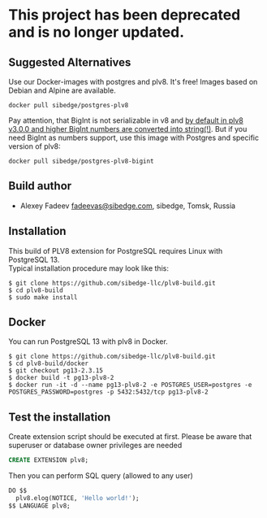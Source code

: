 # This project has been deprecated and is no longer updated.
## Suggested Alternatives
Use our Docker-images with postgres and plv8. It's free! Images based on Debian and Alpine are available.

```
docker pull sibedge/postgres-plv8
```

Pay attention, that BigInt is not serializable in v8 and [by default in plv8 v3.0.0 and higher BigInt numbers are converted into string(!)](https://github.com/plv8/plv8/issues/485). But if you need BigInt as numbers support, use this image with Postgres and specific version of plv8:

```
docker pull sibedge/postgres-plv8-bigint
```

## Build author
* Alexey Fadeev fadeevas@sibedge.com, sibedge, Tomsk, Russia
## Installation
This build of PLV8 extension for PostgreSQL requires Linux with PostgreSQL 13.<br />
Typical installation procedure may look like this:<br />

```
$ git clone https://github.com/sibedge-llc/plv8-build.git
$ cd plv8-build
$ sudo make install
```

## Docker
You can run PostgreSQL 13 with plv8 in Docker.<br />
```
$ git clone https://github.com/sibedge-llc/plv8-build.git
$ cd plv8-build/docker
$ git checkout pg13-2.3.15
$ docker build -t pg13-plv8-2
$ docker run -it -d --name pg13-plv8-2 -e POSTGRES_USER=postgres -e POSTGRES_PASSWORD=postgres -p 5432:5432/tcp pg13-plv8-2
```

## Test the installation
Create extension script should be executed at first. Please be aware that superuser or database owner privileges are needed
```sql
CREATE EXTENSION plv8;
```
Then you can perform SQL query (allowed to any user)
```sql
DO $$
  plv8.elog(NOTICE, 'Hello world!');
$$ LANGUAGE plv8;
```
